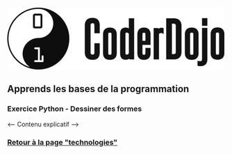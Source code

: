 ![Logo CoderDojo](./images/coderdojo-logo.png)

## Apprends les bases de la programmation

###  Exercice Python - Dessiner des formes

<-- Contenu explicatif -->

### [Retour à la page "technologies"](https://github.com/PaulineRoppe/CoderDojo-Workshop/blob/master/technologies.md)
